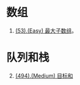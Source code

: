 # 数组

1. [(53).(Easy) 最大子数组][53]。

# 队列和栈

2. [(494).(Medium) 目标和][494]


[53]: ../array/E53_Easy_MaximumSubarray.java
[494]: ../../learn/queue_stack/TargetSum.java